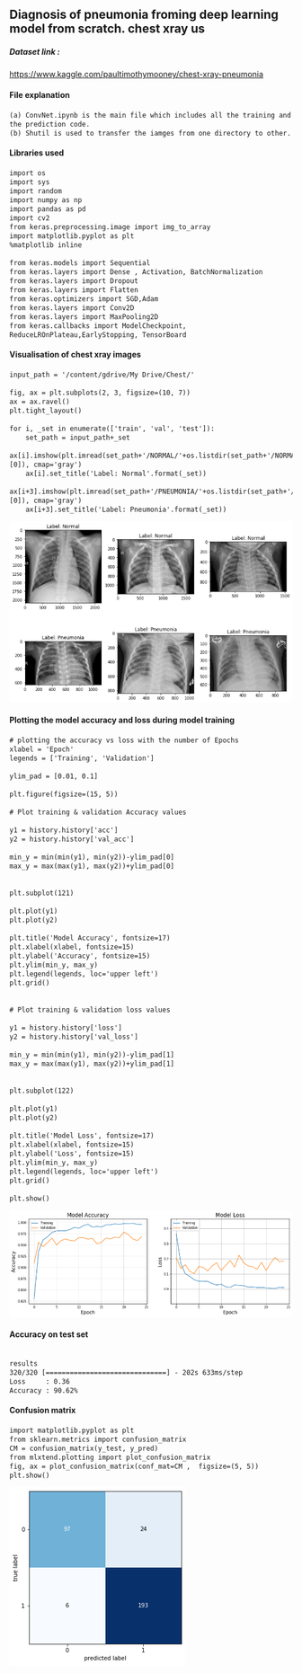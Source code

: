 ## Diagnosis of pneumonia froming deep learning model from scratch. chest xray us
##### Dataset link :
https://www.kaggle.com/paultimothymooney/chest-xray-pneumonia
#### File explanation
```
(a) ConvNet.ipynb is the main file which includes all the training and the prediction code.
(b) Shutil is used to transfer the iamges from one directory to other.
```
#### Libraries used
```
import os
import sys
import random
import numpy as np
import pandas as pd
import cv2
from keras.preprocessing.image import img_to_array
import matplotlib.pyplot as plt
%matplotlib inline

from keras.models import Sequential
from keras.layers import Dense , Activation, BatchNormalization
from keras.layers import Dropout
from keras.layers import Flatten
from keras.optimizers import SGD,Adam 
from keras.layers import Conv2D 
from keras.layers import MaxPooling2D
from keras.callbacks import ModelCheckpoint, ReduceLROnPlateau,EarlyStopping, TensorBoard
```
#### Visualisation of chest xray images
```
input_path = '/content/gdrive/My Drive/Chest/'

fig, ax = plt.subplots(2, 3, figsize=(10, 7))
ax = ax.ravel()
plt.tight_layout()

for i, _set in enumerate(['train', 'val', 'test']):
    set_path = input_path+_set
    ax[i].imshow(plt.imread(set_path+'/NORMAL/'+os.listdir(set_path+'/NORMAL')[0]), cmap='gray')
    ax[i].set_title('Label: Normal'.format(_set))
    ax[i+3].imshow(plt.imread(set_path+'/PNEUMONIA/'+os.listdir(set_path+'/PNEUMONIA')[0]), cmap='gray')
    ax[i+3].set_title('Label: Pneumonia'.format(_set))
```
![chest](chest.png)
#### Plotting the model accuracy and loss during model training
```
# plotting the accuracy vs loss with the number of Epochs
xlabel = 'Epoch'
legends = ['Training', 'Validation']

ylim_pad = [0.01, 0.1]

plt.figure(figsize=(15, 5))

# Plot training & validation Accuracy values

y1 = history.history['acc']
y2 = history.history['val_acc']

min_y = min(min(y1), min(y2))-ylim_pad[0]
max_y = max(max(y1), max(y2))+ylim_pad[0]


plt.subplot(121)

plt.plot(y1)
plt.plot(y2)

plt.title('Model Accuracy', fontsize=17)
plt.xlabel(xlabel, fontsize=15)
plt.ylabel('Accuracy', fontsize=15)
plt.ylim(min_y, max_y)
plt.legend(legends, loc='upper left')
plt.grid()

                         
# Plot training & validation loss values
    
y1 = history.history['loss']
y2 = history.history['val_loss']

min_y = min(min(y1), min(y2))-ylim_pad[1]
max_y = max(max(y1), max(y2))+ylim_pad[1]
    
    
plt.subplot(122)

plt.plot(y1)
plt.plot(y2)

plt.title('Model Loss', fontsize=17)
plt.xlabel(xlabel, fontsize=15)
plt.ylabel('Loss', fontsize=15)
plt.ylim(min_y, max_y)
plt.legend(legends, loc='upper left')
plt.grid()
                         
plt.show()
```
![model accuracy and loss visualization](download.png)
#### Accuracy on test set
```

results
320/320 [==============================] - 202s 633ms/step
Loss     : 0.36  
Accuracy : 90.62%
```
#### Confusion matrix 
```
import matplotlib.pyplot as plt
from sklearn.metrics import confusion_matrix
CM = confusion_matrix(y_test, y_pred)
from mlxtend.plotting import plot_confusion_matrix
fig, ax = plot_confusion_matrix(conf_mat=CM ,  figsize=(5, 5))
plt.show()
```
![confusion matrix](cm.png)
